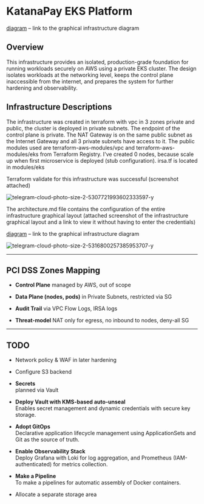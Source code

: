 # KatanaPay EKS Platform
[diagram](https://www.mermaidchart.com/raw/e95c1b9e-3771-4253-bd46-b403fba68c0b?theme=light&version=v0.1&format=svg) – link to the graphical infrastructure diagram
## Overview

This infrastructure provides an isolated, production-grade foundation for running workloads securely on AWS using a private EKS cluster. The design isolates workloads at the networking level, keeps the control plane inaccessible from the internet, and prepares the system for further hardening and observability.

## Infrastructure Descriptions

The infrastructure was created in terraform with vpc in 3 zones private and public, the cluster is deployed in private subnets. The endpoint of the control plane is private. The NAT Gateway is on the same public subnet as the Internet Gateway and all 3 private subnets have access to it. The public modules used are terraform-aws-modules/vpc and terraform-aws-modules/eks from Terraform Registry. I've created 0 nodes, because scale up when first microservice is deployed (stub configuration). irsa.tf is located in modules/eks

Terraform validate for this infrastructure was successful (screenshot attached)

![telegram-cloud-photo-size-2-5307721993602333597-y](https://github.com/user-attachments/assets/3a536d70-bf44-4872-ae87-4e71b9666f46)

The architecture.md file contains the configuration of the entire infrastructure graphical layout (attached screenshot of the infrastructure graphical layout and a link to view it without having to enter the credentials)

[diagram](https://www.mermaidchart.com/raw/e95c1b9e-3771-4253-bd46-b403fba68c0b?theme=light&version=v0.1&format=svg) – link to the graphical infrastructure diagram

![telegram-cloud-photo-size-2-5316800257385953707-y](https://github.com/user-attachments/assets/c2908633-5cd0-44de-9187-c3231b687a7a)


---
## PCI DSS Zones Mapping

- **Control Plane**
  managed by AWS, out of scope
  
- **Data Plane (nodes, pods)**
  in Private Subnets, restricted via SG
  
- **Audit Trail**
  via VPC Flow Logs, IRSA logs

- **Threat-model**
  NAT only for egress, no inbound to nodes, deny-all SG 
---
## TODO

- Network policy & WAF in later hardening

- Configure S3 backend
  
- **Secrets**  
  planned via Vault
  
- **Deploy Vault with KMS-based auto-unseal**  
  Enables secret management and dynamic credentials with secure key storage.

- **Adopt GitOps**  
  Declarative application lifecycle management using ApplicationSets and Git as the source of truth.

- **Enable Observability Stack**  
  Deploy Grafana with Loki for log aggregation, and Prometheus (IAM-authenticated) for metrics collection.

- **Make a Pipeline**  
  To make a pipelines for automatic assembly of Docker containers.

- Allocate a separate storage area
